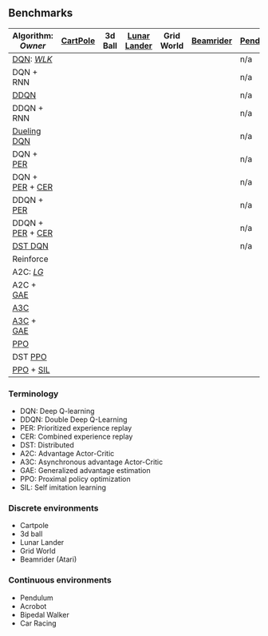 ## Benchmarks

| Algorithm: *Owner*  | [CartPole](https://gym.openai.com/envs/CartPole-v0/) | 3d Ball | [Lunar Lander](https://gym.openai.com/envs/LunarLander-v2/) | Grid World | [Beamrider](https://gym.openai.com/envs/BeamRider-v0/)| [Pendulum](https://gym.openai.com/envs/Pendulum-v0/) | [Acrobot](https://gym.openai.com/envs/Acrobot-v1/) | [Bipedal Walker](https://gym.openai.com/envs/BipedalWalker-v2/) | [Car Racing](https://gym.openai.com/envs/CarRacing-v0/) |
|------------|--|--|--|--|--|--|--|--|--|
| [DQN](https://arxiv.org/abs/1312.5602): *[WLK](https://github.com/kengz)* | | | | | | n/a | n/a | n/a | n/a |
| DQN + RNN | | | | | | n/a | n/a | n/a | n/a |
| [DDQN](https://arxiv.org/abs/1509.06461) | | | | | | n/a | n/a | n/a | n/a |
| DDQN + RNN | | | | | | n/a | n/a | n/a | n/a |
| [Dueling DQN](https://arxiv.org/abs/1511.06581) | | | | | | n/a | n/a | n/a | n/a |
| DQN + [PER](https://arxiv.org/abs/1511.05952) | | | | | | n/a | n/a | n/a | n/a |
| DQN + [PER](https://arxiv.org/abs/1511.05952) + [CER](https://arxiv.org/abs/1712.01275) | | | | | | n/a | n/a | n/a | n/a |
| DDQN + [PER](https://arxiv.org/abs/1511.05952) | | | | | | n/a | n/a | n/a | n/a |
| DDQN + [PER](https://arxiv.org/abs/1511.05952) + [CER](https://arxiv.org/abs/1712.01275) | | | | | | n/a | n/a | n/a | n/a |
| [DST DQN](https://arxiv.org/abs/1602.01783) | | | | | | n/a | n/a | n/a | n/a |
| Reinforce | | | | | | | | | |
| A2C: *[LG](https://github.com/lgraesser)* | | | | | | | | | |
| A2C + [GAE](https://arxiv.org/abs/1506.02438) | | | | | | | | | |
| [A3C](https://arxiv.org/abs/1602.01783) | | | | | | | | | |
| [A3C](https://arxiv.org/abs/1602.01783) + [GAE](https://arxiv.org/abs/1506.02438) | | | | | | | | | |
| [PPO](https://arxiv.org/abs/1707.06347) | | | | | | | | | |
| DST [PPO](https://arxiv.org/abs/1707.06347) | | | | | | | | | |
| [PPO](https://arxiv.org/abs/1707.06347) + [SIL](https://arxiv.org/abs/1806.05635) | | | | | | | | | ||

### Terminology
- DQN: Deep Q-learning
- DDQN: Double Deep Q-Learning
- PER: Prioritized experience replay
- CER: Combined experience replay
- DST: Distributed
- A2C: Advantage Actor-Critic
- A3C: Asynchronous advantage Actor-Critic
- GAE: Generalized advantage estimation
- PPO: Proximal policy optimization
- SIL: Self imitation learning

### Discrete environments
- Cartpole
- 3d ball
- Lunar Lander
- Grid World
- Beamrider (Atari)

### Continuous environments
- Pendulum
- Acrobot
- Bipedal Walker
- Car Racing

